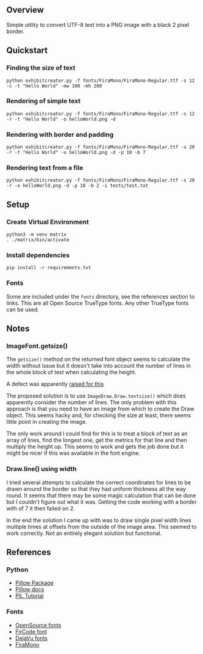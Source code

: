## Overview

Simple utility to convert UTF-8 text into a PNG image with a black 2 pixel border.


## Quickstart

### Finding the size of text

```
python exhibitcreator.py -f fonts/FiraMono/FiraMono-Regular.ttf -s 12 -c -t "Hello World" -mw 100 -mh 200
```

### Rendering of simple text

```
python exhibitcreator.py -f fonts/FiraMono/FiraMono-Regular.ttf -s 12 -r -t "Hello World" -o helloWorld.png -d
```

### Rendering with border and padding

```
python exhibitcreator.py -f fonts/FiraMono/FiraMono-Regular.ttf -s 20 -r -t "Hello World" -o helloWorld.png -d -p 10 -b 7
```


### Rendering text from a file

```
python exhibitcreator.py -f fonts/FiraMono/FiraMono-Regular.ttf -s 20 -r -o helloWorld.png -d -p 10 -b 2 -i tests/test.txt
```


## Setup 

### Create Virtual Environment

```
python3 -m venv matrix
. ./matrix/bin/activate
```

### Install dependencies

```
pip install -r requirements.txt
```

### Fonts

Some are included under the `fonts` directory, see the references section to links.  This are all
Open Source TrueType fonts.  Any other TrueType fonts can be used.


## Notes

### ImageFont.getsize()

The `getsize()` method on the returned font object seems to calculate the width without issue but
it doesn't take into account the number of lines in the whole block of text when calculating the 
height.

A defect was apparently [raised for this](https://github.com/python-pillow/Pillow/issues/2966)

The proposed solution is to use `ImageDraw.Draw.textsize()` which does apparently consider the number
of lines.  The only problem with this approach is that you need to have an image from which to create
the Draw object.  This seems hacky and, for checking the size at least, there seems little point in 
creating the image.  

The only work around I could find for this is to treat a block of text as an array of lines, find the
longest one, get the metrics for that line and then multiply the height up.  This seems to work and 
gets the job done but it might be nicer if this was available in the font engine.  

### Draw.line() using width

I tried several attempts to calculate the correct coordinates for lines to be drawn around the border
so that they had uniform thickness all the way round.  It seems that there may be some magic 
calculation that can be done but I couldn't figure out what it was.  Getting the code working with a
border with of 7 it then failed on 2.

In the end the solution I came up with was to draw single pixel width lines multiple times at offsets
from the outside of the image area.  This seemed to work correctly.  Not an entirely elegant solution
but functional.


## References

### Python

* [Pillow Package](https://pypi.org/project/Pillow/)
* [Pillow docs](https://pillow.readthedocs.io/en/stable/)
* [PIL Tutorial](https://code-maven.com/create-images-with-python-pil-pillow)

### Fonts

* [OpenSource fonts](https://opensource.com/article/17/11/how-select-open-source-programming-font)
* [FirCode font](https://github.com/tonsky/FiraCode)
* [DejaVu fonts](https://dejavu-fonts.github.io/)
* [FiraMono](https://fonts.google.com/specimen/Fira+Mono)






